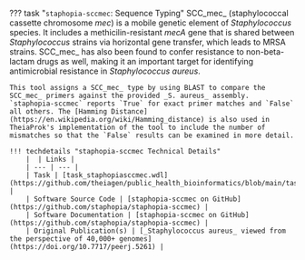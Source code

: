 ??? task "`staphopia-sccmec`: Sequence Typing"
    SCC_mec_ (staphylococcal cassette chromosome _mec_) is a mobile genetic element of _Staphylococcus_ species. It includes a methicilin-resistant _mecA_ gene that is shared between _Staphylococcus_ strains via horizontal gene transfer, which leads to MRSA strains. SCC_mec_ has also been found to confer resistance to non-beta-lactam drugs as well, making it an important target for identifying antimicrobial resistance in _Staphylococcus aureus_.

    This tool assigns a SCC_mec_ type by using BLAST to compare the SCC_mec_ primers against the provided _S. aureus_ assembly. `staphopia-sccmec` reports `True` for exact primer matches and `False` all others. The [Hamming Distance](https://en.wikipedia.org/wiki/Hamming_distance) is also used in TheiaProk's implementation of the tool to include the number of mismatches so that the `False` results can be examined in more detail.

    !!! techdetails "staphopia-sccmec Technical Details"
        |  | Links |
        | --- | --- |
        | Task | [task_staphopiasccmec.wdl](https://github.com/theiagen/public_health_bioinformatics/blob/main/tasks/species_typing/staphylococcus/task_staphopiasccmec.wdl) |
        | Software Source Code | [staphopia-sccmec on GitHub](https://github.com/staphopia/staphopia-sccmec) |
        | Software Documentation | [staphopia-sccmec on GitHub](https://github.com/staphopia/staphopia-sccmec) |
        | Original Publication(s) | [_Staphylococcus aureus_ viewed from the perspective of 40,000+ genomes](https://doi.org/10.7717/peerj.5261) |
